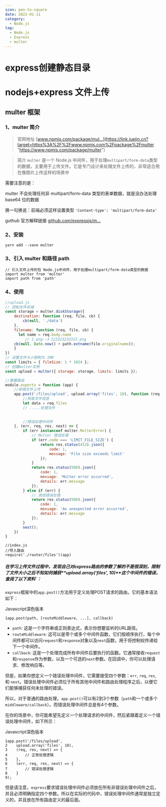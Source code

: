 ```yaml
---
icon: pen-to-square
date: 2022-01-11
category:
  - Node.js
tag:
  - Node.js
  - Express
  - multer
---
```

# express创建静态目录

# nodejs+express 文件上传

## multer 框架

### 1、multer 简介

> 官网地址 [www.npmjs.com/package/mul…](https://link.juejin.cn?target=https%3A%2F%2Fwww.npmjs.com%2Fpackage%2Fmulter "https://www.npmjs.com/package/multer")

> 简介 `multer` 是一个 Node.js 中间件，用于处理`multipart/form-data`类型的数据，主要用于上传文件。它是专门设计来处理文件上传的，非常适合用在像图片上传这样的场景中

需要注意的是：

multer 不会处理任何非 multipart/form-data 类型的表单数据，就是没办法处理 base64 位的数据

换一句换说：前端必须这样设置类型 `'Content-type': 'multipart/form-data'`

guthub 官方解释链接 [github.com/expressjs/m…](https://link.juejin.cn?target=https%3A%2F%2Fgithub.com%2Fexpressjs%2Fmulter%2Fblob%2Fmaster%2Fdoc%2FREADME-zh-cn.md "https://github.com/expressjs/multer/blob/master/doc/README-zh-cn.md")

### 2、安装

```
yarn add --save multer
```

### 3、引入 multer 和路径 path

```
// 引入文件上传的包 Node.js中间件，用于处理multipart/form-data类型的数据
import multer from 'multer'
import path from 'path'
```

### 4、使用

```javascript
//upload.js
// 控制文件存储
const storage = multer.diskStorage({
    destination: function (req, file, cb) {
        cb(null, './data')
    },
    filename: function (req, file, cb) {
      let name = req.body.name
         // 1.png--》 122323232323.png
    cb(null, Date.now() + path.extname(file.originalname));
    }
})
// 设置文件大小限制为 1MB
const limits = { fileSize: 1 * 1024 };
// 创建multer实例
const upload = multer({ storage: storage, limits: limits });

//暴露路由
module.exports = function (app) {
    //前端文件上传
    app.post('/files/upload', upload.array('files', 10), function (req, res, next) {
        //获取文件信息
        let data = req.files
		// .....处理文件
        
        
        //错误处理中间件
    }, (err, req, res, next) => {
        if (err instanceof multer.MulterError) {
            // Multer 错误处理
            if (err.code === 'LIMIT_FILE_SIZE') {
                return res.status(413).json({
                    code: 1,
                    message: 'File size exceeds limit'
                });
            }
            return res.status(500).json({
                code: 1,
                message: 'Multer error occurred',
                details: err.message
            });
        } else if (err) {
            // 其他错误处理
            return res.status(500).json({
                code: 1,
                message: 'An unexpected error occurred',
                details: err.message
            });
        }
        next();
    })
}

```

```
//index.js
//导入路由
require('./router/files')(app)
```

##### 在学习上传文件过程中，发现自己对**express路由**的参数了解的不是很深刻，限制了文件大小之后不知如何捕获**upload.array('files', 10)**这个中间件的错误，查阅了以下资料`：

`express`框架中的`app.post()`方法用于定义处理POST请求的路由。它的基本语法如下：

Javascript深色版本

```
1app.post(path, [routeMiddleware, ...], callback)
```

- `path`: 这是一个字符串或正则表达式，表示你想要监听的URL路径。
- `routeMiddleware`: 这可以是零个或多个中间件函数，它们按顺序执行，每个中间件都可以访问`request`和`response`对象以及`next`函数，用于将控制权传递给下一个中间件。
- `callback`: 这是一个处理完成所有中间件后要执行的函数。它通常接收`request`和`response`作为参数，以及一个可选的`next`参数。在回调中，你可以处理请求、修改响应等。

但是，如果你想定义一个错误处理中间件，它需要接受四个参数：`err`, `req`, `res`, 和 `next`。错误处理中间件必须位于所有其他中间件和路由处理程序之后，以便它们能够捕获任何未处理的错误。

所以，对于普通的路由处理，`app.post()`可以有2到3个参数（`path`和一个或多个`middleware/callback`）。而错误处理中间件总是有4个参数。

在你的场景中，你可能希望先定义一个处理请求的中间件，然后紧跟着定义一个错误处理中间件，如下所示：

Javascript深色版本

```
1app.post('/files/upload', 
2    upload.array('files', 10),
3    (req, res, next) => {
4        // 正常处理逻辑
5    },
6    (err, req, res, next) => {
7        // 错误处理逻辑
8    }
9);
```

但是请注意，`express`要求错误处理中间件必须放在所有非错误处理中间件之后，并且必须明确指定四个参数。所以在实际的代码中，错误处理中间件通常是独立定义的，并且放在所有路由定义的最后面。